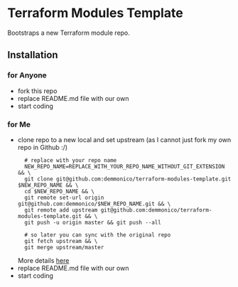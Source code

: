 # Terraform Modules Template

Bootstraps a new Terraform module repo.

## Installation

### for Anyone

- fork this repo
- replace README.md file with our own
- start coding

### for Me

- clone repo to a new local and set upstream (as I cannot just fork my own repo in Github :/)
  ```shell
    # replace with your repo name
    NEW_REPO_NAME=REPLACE_WITH_YOUR_REPO_NAME_WITHOUT_GIT_EXTENSION && \
    git clone git@github.com:demmonico/terraform-modules-template.git $NEW_REPO_NAME && \
    cd $NEW_REPO_NAME && \
    git remote set-url origin git@github.com:demmonico/$NEW_REPO_NAME.git && \
    git remote add upstream git@github.com:demmonico/terraform-modules-template.git && \
    git push -u origin master && git push --all
    
    # so later you can sync with the original repo
    git fetch upstream && \
    git merge upstream/master
  ```
  More details [here](https://docs.github.com/en/github/collaborating-with-pull-requests/working-with-forks/configuring-a-remote-for-a-fork)
- replace README.md file with our own
- start coding

